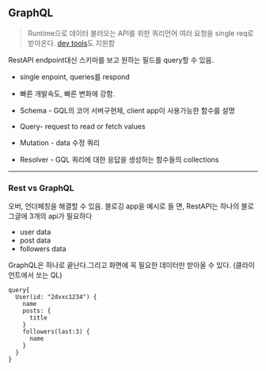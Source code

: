 ## GraphQL
> Runtime으로 데이터 불러오는 API를 위한 쿼리언어
여러 요청을 single req로 받아온다.
[dev tools](https://github.com/graphql/graphiql)도 지원함


RestAPI endpoint대신 스키마를 보고 원하는 필드를 query할 수 있음.
- single enpoint, queries를 respond
- 빠른 개발속도, 빠른 변화에 강함.

- Schema - GQL의 코어 서버구현체, client app이 사용가능한 함수를 설명
- Query- request to read or fetch values
- Mutation - data 수정 쿼리
- Resolver - GQL 쿼리에 대한 응답을 생성하는 함수들의 collections

---
### Rest vs GraphQL
오버, 언더페칭을 해결할 수 있음.
블로깅 app을 예시로 들 면,
RestAPI는 하나의 블로그글에 3개의 api가 필요하다
- user data
- post data
- followers data

GraphQL은 하나로 끝난다.그리고 화면에 꼭 필요한 데이터만 받아올 수 있다.
(클라이언트에서 쏘는 QL)
```
query{
  User(id: "2dvxc1234") {
    name
    posts: {
      title
    }
    followers(last:3) {
      name
    }
  }
}
```